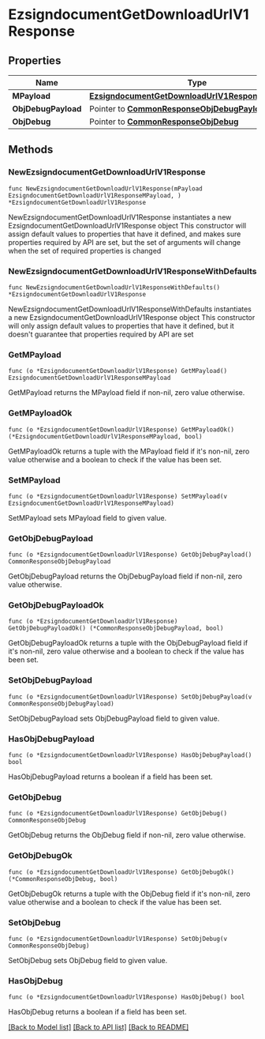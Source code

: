 # EzsigndocumentGetDownloadUrlV1Response

## Properties

Name | Type | Description | Notes
------------ | ------------- | ------------- | -------------
**MPayload** | [**EzsigndocumentGetDownloadUrlV1ResponseMPayload**](EzsigndocumentGetDownloadUrlV1ResponseMPayload.md) |  | 
**ObjDebugPayload** | Pointer to [**CommonResponseObjDebugPayload**](CommonResponseObjDebugPayload.md) |  | [optional] 
**ObjDebug** | Pointer to [**CommonResponseObjDebug**](CommonResponseObjDebug.md) |  | [optional] 

## Methods

### NewEzsigndocumentGetDownloadUrlV1Response

`func NewEzsigndocumentGetDownloadUrlV1Response(mPayload EzsigndocumentGetDownloadUrlV1ResponseMPayload, ) *EzsigndocumentGetDownloadUrlV1Response`

NewEzsigndocumentGetDownloadUrlV1Response instantiates a new EzsigndocumentGetDownloadUrlV1Response object
This constructor will assign default values to properties that have it defined,
and makes sure properties required by API are set, but the set of arguments
will change when the set of required properties is changed

### NewEzsigndocumentGetDownloadUrlV1ResponseWithDefaults

`func NewEzsigndocumentGetDownloadUrlV1ResponseWithDefaults() *EzsigndocumentGetDownloadUrlV1Response`

NewEzsigndocumentGetDownloadUrlV1ResponseWithDefaults instantiates a new EzsigndocumentGetDownloadUrlV1Response object
This constructor will only assign default values to properties that have it defined,
but it doesn't guarantee that properties required by API are set

### GetMPayload

`func (o *EzsigndocumentGetDownloadUrlV1Response) GetMPayload() EzsigndocumentGetDownloadUrlV1ResponseMPayload`

GetMPayload returns the MPayload field if non-nil, zero value otherwise.

### GetMPayloadOk

`func (o *EzsigndocumentGetDownloadUrlV1Response) GetMPayloadOk() (*EzsigndocumentGetDownloadUrlV1ResponseMPayload, bool)`

GetMPayloadOk returns a tuple with the MPayload field if it's non-nil, zero value otherwise
and a boolean to check if the value has been set.

### SetMPayload

`func (o *EzsigndocumentGetDownloadUrlV1Response) SetMPayload(v EzsigndocumentGetDownloadUrlV1ResponseMPayload)`

SetMPayload sets MPayload field to given value.


### GetObjDebugPayload

`func (o *EzsigndocumentGetDownloadUrlV1Response) GetObjDebugPayload() CommonResponseObjDebugPayload`

GetObjDebugPayload returns the ObjDebugPayload field if non-nil, zero value otherwise.

### GetObjDebugPayloadOk

`func (o *EzsigndocumentGetDownloadUrlV1Response) GetObjDebugPayloadOk() (*CommonResponseObjDebugPayload, bool)`

GetObjDebugPayloadOk returns a tuple with the ObjDebugPayload field if it's non-nil, zero value otherwise
and a boolean to check if the value has been set.

### SetObjDebugPayload

`func (o *EzsigndocumentGetDownloadUrlV1Response) SetObjDebugPayload(v CommonResponseObjDebugPayload)`

SetObjDebugPayload sets ObjDebugPayload field to given value.

### HasObjDebugPayload

`func (o *EzsigndocumentGetDownloadUrlV1Response) HasObjDebugPayload() bool`

HasObjDebugPayload returns a boolean if a field has been set.

### GetObjDebug

`func (o *EzsigndocumentGetDownloadUrlV1Response) GetObjDebug() CommonResponseObjDebug`

GetObjDebug returns the ObjDebug field if non-nil, zero value otherwise.

### GetObjDebugOk

`func (o *EzsigndocumentGetDownloadUrlV1Response) GetObjDebugOk() (*CommonResponseObjDebug, bool)`

GetObjDebugOk returns a tuple with the ObjDebug field if it's non-nil, zero value otherwise
and a boolean to check if the value has been set.

### SetObjDebug

`func (o *EzsigndocumentGetDownloadUrlV1Response) SetObjDebug(v CommonResponseObjDebug)`

SetObjDebug sets ObjDebug field to given value.

### HasObjDebug

`func (o *EzsigndocumentGetDownloadUrlV1Response) HasObjDebug() bool`

HasObjDebug returns a boolean if a field has been set.


[[Back to Model list]](../README.md#documentation-for-models) [[Back to API list]](../README.md#documentation-for-api-endpoints) [[Back to README]](../README.md)


